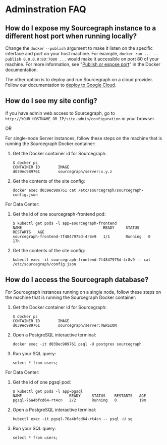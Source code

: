 # Adminstration FAQ

<!-- TODO(sqs): move this content to more specific pages? -->

## How do I expose my Sourcegraph instance to a different host port when running locally?

Change the `docker` `--publish` argument to make it listen on the specific interface and port on your host machine. For example, `docker run ... --publish 0.0.0.0:80:7080 ...` would make it accessible on port 80 of your machine. For more information, see "[Publish or expose port](https://docs.docker.com/engine/reference/commandline/run/#publish-or-expose-port--p---expose)" in the Docker documentation.

The other option is to deploy and run Sourcegraph on a cloud provider. Follow our documentation to [deploy to Google Cloud](/admin/install/docker/google_cloud).

## How do I see my site config?

If you have admin web access to Sourcegraph, go to `http://YOUR_HOSTNAME_OR_IP/site-admin/configuration` in your browser.

OR

For single-node Server instances, follow these steps on the machine that is running the Sourcegraph Docker container:

1.  Get the Docker container id for Sourcegraph:
    ```
    $ docker ps
    CONTAINER ID        IMAGE
    d039ec989761        sourcegraph/server:x.y.z
    ```
2.  Get the contents of the site config:
    ```
    docker exec d039ec989761 cat /etc/sourcegraph/sourcegraph-config.json
    ```

For Data Center:

1.  Get the id of one sourcegraph-frontend pod:
    ```
    $ kubectl get pods -l app=sourcegraph-frontend
    NAME                                    READY     STATUS    RESTARTS   AGE
    sourcegraph-frontend-7f4847975d-4r8v9   1/1       Running   0          17h
    ```
2.  Get the contents of the site config:
    ```
    kubectl exec -it sourcegraph-frontend-7f4847975d-4r8v9 -- cat /etc/sourcegraph/config.json
    ```

## How do I access the Sourcegraph database?

For Sourcegraph instances running on a single node, follow these steps on the machine that is running the Sourcegraph Docker container:

1.  Get the Docker container id for Sourcegraph:
    ```
    $ docker ps
    CONTAINER ID        IMAGE
    d039ec989761        sourcegraph/server:VERSION
    ```
2.  Open a PostgreSQL interactive terminal:
    ```
    docker exec -it d039ec989761 psql -U postgres sourcegraph
    ```
3.  Run your SQL query:
    ```
    select * from users;
    ```

For Data Center:

1.  Get the id of one pgsql pod:
    ```
    $ kubectl get pods -l app=pgsql
    NAME                     READY     STATUS    RESTARTS   AGE
    pgsql-76a4bfcd64-rt4cn   2/2       Running   0          19m
    ```
2.  Open a PostgreSQL interactive terminal:
    ```
    kubectl exec -it pgsql-76a4bfcd64-rt4cn -- psql -U sg
    ```
3.  Run your SQL query:
    ```
    select * from users;
    ```
